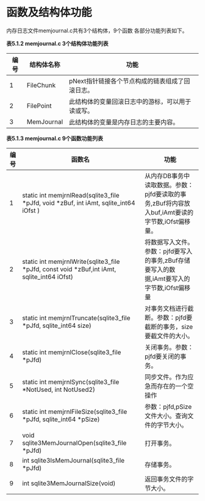 # 函数及结构体功能

内存日志文件memjournal.c共有3个结构体，9个函数
各部分功能列表如下。

**表5.1.2 memjournal.c 3个结构体功能列表**

|编号|结构体名称|功能
| -- | -- | -- |
|1|FileChunk|pNext指针链接各个节点构成的链表组成了回滚日志。
|2|FilePoint|此结构体的变量回滚日志中的游标，可以用于读或写。
|3|MemJournal|此结构体的变量是内存日志的主要内容。

**表5.1.3 memjournal.c 9个函数功能列表**

|编号|函数名|功能
| -- | -- | -- |
|1|static int memjrnlRead(sqlite3_file *pJfd, void *zBuf, int iAmt, sqlite_int64 iOfst )|从内存DB事务中读取数据。参数：pjfd要读取的事务,zBuf将内容放入buf,iAmt要读的字节数,iOfst偏移量。
|2|static int memjrnlWrite(sqlite3_file *pJfd, const void *zBuf,int iAmt, sqlite_int64 iOfst)|将数据写入文件。参数：pjfd要写入的事务,zBuf存储要写入的数据,iAmt要写入的字节数,iOfst偏移量
|3|static int memjrnlTruncate(sqlite3_file *pJfd, sqlite_int64 size)|对事务文档进行截断。参数：pjfd要截断的事务，size要截文件的大小。
|4|static int memjrnlClose(sqlite3_file *pJfd)|关闭事务。参数：pjfd要关闭的事务。
|5|static int memjrnlSync(sqlite3_file *NotUsed, int NotUsed2)|同步文件。作为应急而存在的一个空操作
|6|static int memjrnlFileSize(sqlite3_file *pJfd, sqlite_int64 *pSize)|参数：pjfd,pSize文件大小。查询文件的字节大小。
|7|void sqlite3MemJournalOpen(sqlite3_file *pJfd)|打开事务。
|8|int sqlite3IsMemJournal(sqlite3_file *pJfd)|存储事务。
|9|int sqlite3MemJournalSize(void)|返回事务文件的字节大小。

